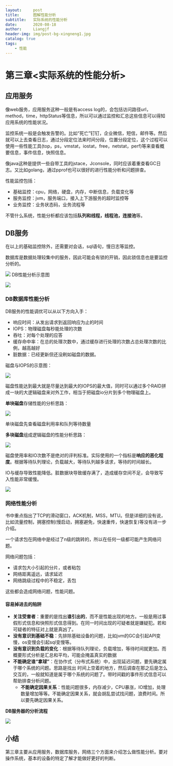 ```yaml
---
layout:     post                  
title:      图解性能分析
subtitle:   实际系统的性能分析
date:       2020-08-18
author:     Liangjf
header-img: img/post-bg-xingneng1.jpg
catalog: true                      
tags:                       
    - 性能
---
```


# 第三章<实际系统的性能分析>
## 应用服务 
像web服务，应用服务这种一般是有access log的，会包括访问路径url，method，time，httpStatus等信息，所以可以通过监控和汇总这些信息可以得知应用系统的性能状况。

监控系统一般是会触发告警的。比如“死亡”钉钉，企业微信，短信，邮件等。然后就可以上去查看日志，通过分段定位法来时间分段，位置分段定位，这个过程可以使用一些性能工具(top，ps，vmstat，iostat，free，netstat，perf)等来查看概要信息，事件信息，快照信息。

像java这种是提供一些自带工具的jstace，Jconsole，同时应该着重查看GC日志。又比如golang，通过pprof也可以很好的进行性能分析和问题排查。

性能监控包括：

- 基础监控：cpu，网络，硬盘，内存，中断信息，负载变化等
- 服务监控：jvm，服务端口，接入上下游服务的超时监控等
- 业务监控：业务状态码，业务流程等

不管什么系统，性能分析都应该包括**队列和线程，线程池，连接池**等。

## DB服务
在以上的基础监控除外，还需要对会话，sql语句，慢日志等监控。

数据库是数据处理较集中的服务，因此可能会有锁的开销，因此锁信息也是要监控分析的。

![](https://github.com/liangjfblue/liangjfblue.github.io/blob/master/img/post_xingneng_31.png?raw=true)
DB性能分析示意图

![](https://github.com/liangjfblue/liangjfblue.github.io/blob/master/img/post_xingneng_32.png?raw=true)

### DB数据库性能分析
DB服务的性能调优可以从以下方向入手：

- 响应时间：从发出请求到返回响应为止的时间
- IOPS：物理磁盘每秒能处理的次数
- 吞吐：对每个处理的应答
- 缓存命中率：在总的处理次数中，通过缓存进行处理的次数占总处理次数的比例，越高越好
- 脏数据：已经更新但还没刷如磁盘的数据。

磁盘与IOPS的示意图：

![](https://github.com/liangjfblue/liangjfblue.github.io/blob/master/img/post_xingneng_33.png?raw=true)

磁盘性能达到最大就是尽量达到最大的IOPS的最大值，同时可以通过多个RAID拼成一块的大逻辑磁盘来对外工作，相当于把磁盘io分片到多个物理磁盘上。

**单块磁盘**存储性能的分析思路：

![](https://github.com/liangjfblue/liangjfblue.github.io/blob/master/img/post_xingneng_34.png?raw=true)

单块磁盘先查看磁盘利用率和队列等待数量


**多块磁盘**组成逻辑磁盘的性能分析思路：

![](https://github.com/liangjfblue/liangjfblue.github.io/blob/master/img/post_xingneng_35.png?raw=true)

磁盘使用率和IO次数不是绝对的评判标准。实际使用的一个指标是**响应的恶化程度**。根据等待队列理论，负载越大，等待队列越多请求，等待的时间越长。

IO与缓存导致性能降低。脏数据块导致缓存满了，造成缓存空间不足，会导致写入性能非常缓慢。

![](https://github.com/liangjfblue/liangjfblue.github.io/blob/master/img/post_xingneng_36.png?raw=true)

### 网络性能分析
书中重点指出了TCP的滑动窗口，ACK机制，MSS，MTU。但是详细的没有说，比如流量控制，拥塞控制(慢启动，拥塞避免，快速重传，快速恢复)等没有进一步介绍。

一个请求包在网络中是经过了n级的跳转的，所以在任何一级都可能产生网络问题。

网络问题包括：

- 请求包大小引起的分片，或者粘包
- 网络距离遥远，请求延迟
- 网络跳级过程中的不稳定，丢包

这些都会造成网络问题，性能问题。

#### 容易掉进去的陷阱

- **关注受害者**：重要的是找出**谁引出的**，而不是性能出现的地方。一般是用过事假形式信息和快照形式信息得到。在同一时间出现的可疑者就是嫌疑犯。若和可疑者的特征对上就是真凶了。
- **没有意识到基础不稳**：先排除基础设备的问题，比如jvm的GC会引起API变慢，os变慢会引起sql变慢等。
- **没有意识到负载的变化**：根据等待队列理论，负载增加，等待时间就更加。而概要形式分析是汇总和平均，可能会掩盖真实的数据
- **不能确定谁“拿球”**：在协作式（分布式系统）中，出现延迟问题，要先确定属于哪个系统的问题。思路是找出 时间上空着的地方，然后调查在那之后是怎么交互的，一般就知道是属于哪个系统的问题了。带时间戳的事件形式信息可以帮助排查分析问题。
  - **不能确定因果关系**：性能问题很多，内存减少，CPU暴涨，IO增加，处理数量增加等等。不能确定因果关系，就会胡乱尝试找问题，浪费时间。所以要先确定因果关系。


**DB服务器的分析流程**

![](https://github.com/liangjfblue/liangjfblue.github.io/blob/master/img/post_xingneng_37.png?raw=true)

## 小结
第三章主要从应用服务，数据库服务，网络三个方面来介绍怎么做性能分析。要对操作系统，基本的设备的特定了解才能做好更好的判断。
